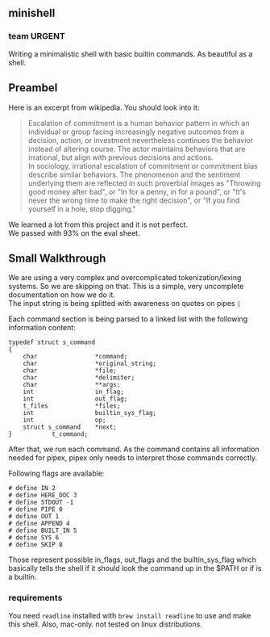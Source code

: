 ## minishell
### team URGENT

Writing a minimalistic shell with basic builtin commands.
As beautiful as a shell.

## Preambel

Here is an excerpt from wikipedia. You should look into it:
> Escalation of commitment is a human behavior pattern in which an individual or group facing increasingly negative outcomes from a decision, action, or investment nevertheless continues the behavior instead of altering course. The actor maintains behaviors that are irrational, but align with previous decisions and actions.
\
>In sociology, irrational escalation of commitment or commitment bias describe similar behaviors. The phenomenon and the sentiment underlying them are reflected in such proverbial images as "Throwing good money after bad", or "In for a penny, in for a pound", or "It's never the wrong time to make the right decision", or "If you find yourself in a hole, stop digging."

We learned a lot from this project and it is not perfect. \
We passed with 93% on the eval sheet.

## Small Walkthrough

We are using a very complex and overcomplicated tokenization/lexing systems.
So we are skipping on that. This is a simple, very uncomplete documentation on how we do it. \
The input string is being splitted with awareness on quotes on pipes ``|``

Each command section is being parsed to a linked list with the following information content:
```
typedef struct s_command
{
	char				*command;
	char				*original_string;
	char				*file;
	char				*delimiter;
	char				**args;
	int					in_flag;
	int					out_flag;
	t_files				*files;
	int					builtin_sys_flag;
	int					op;
	struct s_command	*next;
}			t_command;
```
After that, we run each command. As the command contains all information needed for pipex, pipex only needs to interpret those commands correctly.

Following flags are available:

```
# define IN 2
# define HERE_DOC 3
# define STDOUT -1
# define PIPE 0
# define OUT 1
# define APPEND 4
# define BUILT_IN 5
# define SYS 6
# define SKIP 8
```

Those represent possible in_flags, out_flags and the builtin_sys_flag which basically tells the shell if it should look the command up in the $PATH or if is a builtin.

### requirements
You need `readline` installed with `brew install readline` to use and make this shell.
Also, mac-only. not tested on linux distributions.

